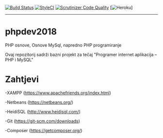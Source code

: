[![Build Status](https://travis-ci.org/algebrateam/phpdev2018.svg?branch=master)](https://travis-ci.org/algebrateam/phpdev2018)
[![StyleCI](https://styleci.io/repos/123276393/shield?branch=master)](https://styleci.io/repos/123276393)
[![Scrutinizer Code Quality](https://scrutinizer-ci.com/g/algebrateam/phpdev2018/badges/quality-score.png?b=master)](https://scrutinizer-ci.com/g/algebrateam/phpdev2018/?branch=master)
[![Heroku](http://heroku-badges.herokuapp.com/?app=phpdev2018&root=public/pmrvic/hellp.php)]  
___
  
# phpdev2018
PHP osnove, Osnove MySql, napredno PHP programiranje



Ovaj repozitorij sadrži bazni projekt za tečaj "Programer internet aplikacija – PHP i MySQL"


Zahtjevi
============

-XAMPP (https://www.apachefriends.org/index.html)

-Netbeans (https://netbeans.org/)

-HeidiSQL (http://www.heidisql.com/)

-Git (https://git-scm.com/downloads)

-Composer (https://getcomposer.org/)
